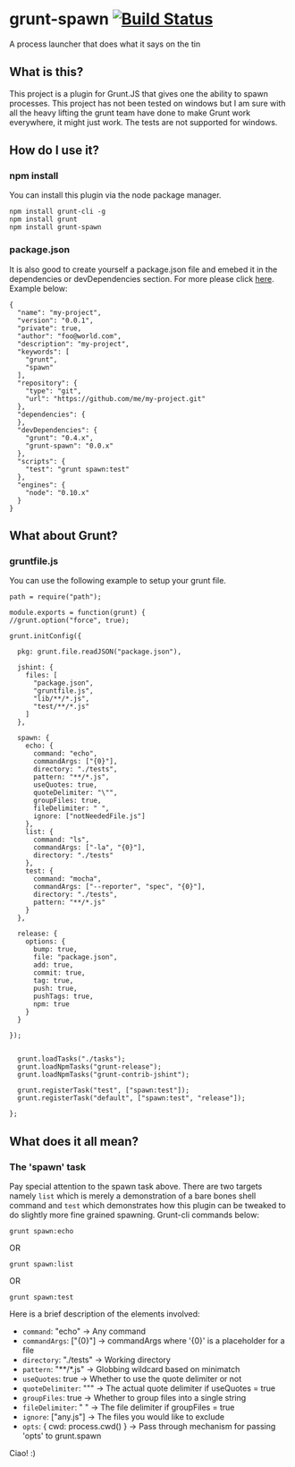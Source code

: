 grunt-spawn [![Build Status](https://travis-ci.org/fir3pho3nixx/grunt-spawn.png?branch=master)](https://travis-ci.org/fir3pho3nixx/grunt-spawn)
===========

A process launcher that does what it says on the tin

## What is this?

This project is a plugin for Grunt.JS that gives one the ability to spawn processes. This project has not been tested on windows but I am sure with all the heavy lifting the grunt team have done to make Grunt work everywhere, it might just work. The tests are not supported for windows.

## How do I use it?

### npm install

You can install this plugin via the node package manager. 

    npm install grunt-cli -g
    npm install grunt
    npm install grunt-spawn

### package.json

It is also good to create yourself a package.json file and emebed it in the dependencies or devDependencies section. For more please click [here](https://npmjs.org/doc/json.html). Example below: 

    {
      "name": "my-project",
      "version": "0.0.1",
      "private": true,
      "author": "foo@world.com",
      "description": "my-project",
      "keywords": [
        "grunt",
        "spawn"
      ],
      "repository": {
        "type": "git",
        "url": "https://github.com/me/my-project.git"
      },
      "dependencies": {
      },
      "devDependencies": {
        "grunt": "0.4.x",
        "grunt-spawn": "0.0.x"
      },
      "scripts": {
        "test": "grunt spawn:test"
      },
      "engines": {
        "node": "0.10.x"
      }
    }

## What about Grunt?

### gruntfile.js

You can use the following example to setup your grunt file. 

    path = require("path");

    module.exports = function(grunt) {
    //grunt.option("force", true);
    
    grunt.initConfig({
      
      pkg: grunt.file.readJSON("package.json"),

      jshint: {
        files: [
          "package.json",
          "gruntfile.js", 
          "lib/**/*.js",
          "test/**/*.js"
        ]
      },

      spawn: {
        echo: {
          command: "echo",
          commandArgs: ["{0}"], 
          directory: "./tests",
          pattern: "**/*.js",
          useQuotes: true,
          quoteDelimiter: "\"",
          groupFiles: true,
          fileDelimiter: " ", 
          ignore: ["notNeededFile.js"]
        },
        list: {
          command: "ls",
          commandArgs: ["-la", "{0}"], 
          directory: "./tests"
        },
        test: {
          command: "mocha",
          commandArgs: ["--reporter", "spec", "{0}"],
          directory: "./tests",
          pattern: "**/*.js"
        }
      },

      release: {
        options: {
          bump: true,
          file: "package.json",
          add: true, 
          commit: true,
          tag: true,
          push: true,
          pushTags: true,
          npm: true
        }
      }

    });

    
      grunt.loadTasks("./tasks");
      grunt.loadNpmTasks("grunt-release");
      grunt.loadNpmTasks("grunt-contrib-jshint");

      grunt.registerTask("test", ["spawn:test"]);
      grunt.registerTask("default", ["spawn:test", "release"]);
    
    };

## What does it all mean?

### The 'spawn' task

Pay special attention to the spawn task above. There are two targets namely `list` which is merely a demonstration of a bare bones shell command and `test` which demonstrates how this plugin can be tweaked to do slightly more fine grained spawning. Grunt-cli commands below: 

    grunt spawn:echo

OR

    grunt spawn:list

OR

    grunt spawn:test

Here is a brief description of the elements involved:

 - `command`: "echo" -> Any command
 - `commandArgs`: ["{0}"] -> commandArgs where '{0}' is a placeholder for a file
 - `directory`: "./tests" -> Working directory
 - `pattern`: "**/*.js" -> Globbing wildcard based on minimatch
 - `useQuotes`: true -> Whether to use the quote delimiter or not
 - `quoteDelimiter`: "\"" -> The actual quote delimiter if useQuotes = true
 - `groupFiles`: true -> Whether to group files into a single string
 - `fileDelimiter`: " " -> The file delimiter if groupFiles = true
 - `ignore`: ["any.js"] -> The files you would like to exclude
 - `opts`: { cwd: process.cwd() } -> Pass through mechanism for passing 'opts' to grunt.spawn

Ciao! :)
